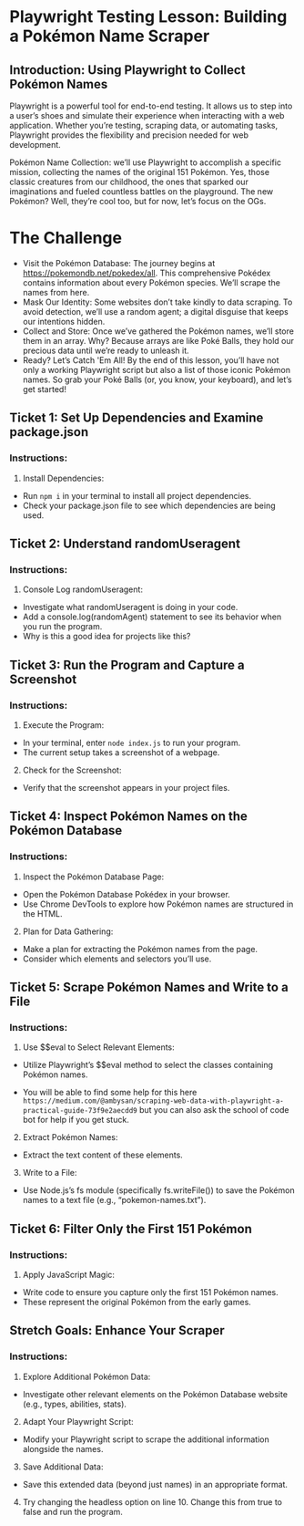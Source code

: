 # Playwright Testing Lesson: Building a Pokémon Name Scraper

## Introduction: Using Playwright to Collect Pokémon Names

Playwright is a powerful tool for end-to-end testing. It allows us to step into a user’s shoes and simulate their experience when interacting with a web application. Whether you’re testing, scraping data, or automating tasks, Playwright provides the flexibility and precision needed for web development.

Pokémon Name Collection: we’ll use Playwright to accomplish a specific mission, collecting the names of the original 151 Pokémon. Yes, those classic creatures from our childhood, the ones that sparked our imaginations and fueled countless battles on the playground. The new Pokémon? Well, they’re cool too, but for now, let’s focus on the OGs.

# The Challenge

- Visit the Pokémon Database: The journey begins at https://pokemondb.net/pokedex/all. This comprehensive Pokédex contains information about every Pokémon species. We’ll scrape the names from here.
- Mask Our Identity: Some websites don’t take kindly to data scraping. To avoid detection, we’ll use a random agent; a digital disguise that keeps our intentions hidden.
- Collect and Store: Once we’ve gathered the Pokémon names, we’ll store them in an array. Why? Because arrays are like Poké Balls, they hold our precious data until we’re ready to unleash it.
- Ready? Let’s Catch 'Em All! By the end of this lesson, you’ll have not only a working Playwright script but also a list of those iconic Pokémon names. So grab your Poké Balls (or, you know, your keyboard), and let’s get started!

## Ticket 1: Set Up Dependencies and Examine package.json

### Instructions:

1. Install Dependencies:

- Run `npm i` in your terminal to install all project dependencies.
- Check your package.json file to see which dependencies are being used.

## Ticket 2: Understand randomUseragent

### Instructions:

1. Console Log randomUseragent:

- Investigate what randomUseragent is doing in your code.
- Add a console.log(randomAgent) statement to see its behavior when you run the program.
- Why is this a good idea for projects like this?

## Ticket 3: Run the Program and Capture a Screenshot

### Instructions:

1. Execute the Program:

- In your terminal, enter `node index.js` to run your program.
- The current setup takes a screenshot of a webpage.

2. Check for the Screenshot:

- Verify that the screenshot appears in your project files.

## Ticket 4: Inspect Pokémon Names on the Pokémon Database

### Instructions:

1. Inspect the Pokémon Database Page:

- Open the Pokémon Database Pokédex in your browser.
- Use Chrome DevTools to explore how Pokémon names are structured in the HTML.

2. Plan for Data Gathering:

- Make a plan for extracting the Pokémon names from the page.
- Consider which elements and selectors you’ll use.

## Ticket 5: Scrape Pokémon Names and Write to a File

### Instructions:

1. Use $$eval to Select Relevant Elements:

- Utilize Playwright’s $$eval method to select the classes containing Pokémon names.

- You will be able to find some help for this here `https://medium.com/@ambysan/scraping-web-data-with-playwright-a-practical-guide-73f9e2aecdd9` but you can also ask the school of code bot for help if you get stuck.

2. Extract Pokémon Names:

- Extract the text content of these elements.

3. Write to a File:

- Use Node.js’s fs module (specifically fs.writeFile()) to save the Pokémon names to a text file (e.g., “pokemon-names.txt”).

## Ticket 6: Filter Only the First 151 Pokémon

### Instructions:

1. Apply JavaScript Magic:

- Write code to ensure you capture only the first 151 Pokémon names.
- These represent the original Pokémon from the early games.

## Stretch Goals: Enhance Your Scraper

### Instructions:

1. Explore Additional Pokémon Data:

- Investigate other relevant elements on the Pokémon Database website (e.g., types, abilities, stats).

2. Adapt Your Playwright Script:

- Modify your Playwright script to scrape the additional information alongside the names.

3. Save Additional Data:

- Save this extended data (beyond just names) in an appropriate format.

4. Try changing the headless option on line 10. Change this from true to false and run the program.
